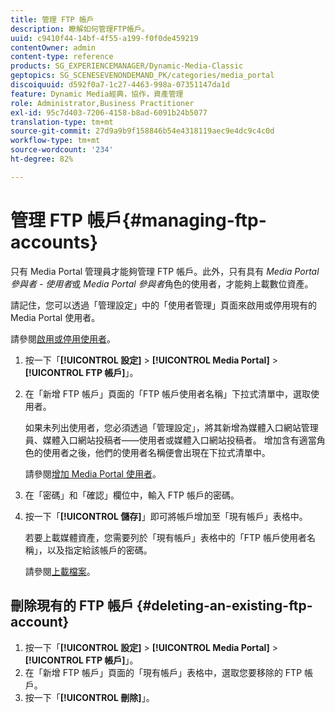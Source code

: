 ```yaml
---
title: 管理 FTP 帳戶
description: 瞭解如何管理FTP帳戶。
uuid: c9410f44-14bf-4f55-a199-f0f0de459219
contentOwner: admin
content-type: reference
products: SG_EXPERIENCEMANAGER/Dynamic-Media-Classic
geptopics: SG_SCENESEVENONDEMAND_PK/categories/media_portal
discoiquuid: d592f0a7-1c27-4463-998a-07351147da1d
feature: Dynamic Media經典，協作，資產管理
role: Administrator,Business Practitioner
exl-id: 95c7d403-7206-4158-b8ad-6091b24b5077
translation-type: tm+mt
source-git-commit: 27d9a9b9f158846b54e4318119aec9e4dc9c4c0d
workflow-type: tm+mt
source-wordcount: '234'
ht-degree: 82%

---
```


# 管理 FTP 帳戶{#managing-ftp-accounts}

只有 Media Portal 管理員才能夠管理 FTP 帳戶。此外，只有具有 *Media Portal 參與者 - 使用者*&#x200B;或 *Media Portal 參與者*&#x200B;角色的使用者，才能夠上載數位資產。

請記住，您可以透過「管理設定」中的「使用者管理」頁面來啟用或停用現有的 Media Portal 使用者。

請參閱[啟用或停用使用者](administration-setup.md#activating_or_deactivating_users)。

1. 按一下「**[!UICONTROL 設定]** > **[!UICONTROL Media Portal]** > **[!UICONTROL FTP 帳戶]**」。
1. 在「新增 FTP 帳戶」頁面的「FTP 帳戶使用者名稱」下拉式清單中，選取使用者。

   如果未列出使用者，您必須透過「管理設定」，將其新增為媒體入口網站管理員、媒體入口網站投稿者——使用者或媒體入口網站投稿者。 增加含有適當角色的使用者之後，他們的使用者名稱便會出現在下拉式清單中。

   請參閱[增加 Media Portal 使用者](adding-media-portal-users.md#adding_a_media_portal_user)。

1. 在「密碼」和「確認」欄位中，輸入 FTP 帳戶的密碼。
1. 按一下「**[!UICONTROL 儲存]**」即可將帳戶增加至「現有帳戶」表格中。

   若要上載媒體資產，您需要列於「現有帳戶」表格中的「FTP 帳戶使用者名稱」，以及指定給該帳戶的密碼。

   請參閱[上載檔案](uploading-files.md#uploading_files)。

## 刪除現有的 FTP 帳戶 {#deleting-an-existing-ftp-account}

1. 按一下「**[!UICONTROL 設定]** > **[!UICONTROL Media Portal]** > **[!UICONTROL FTP 帳戶]**」。
1. 在「新增 FTP 帳戶」頁面的「現有帳戶」表格中，選取您要移除的 FTP 帳戶。
1. 按一下「**[!UICONTROL 刪除]**」。
